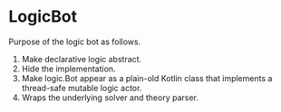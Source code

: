 # LogicBot

Purpose of the logic bot as follows.
1. Make declarative logic abstract.
2. Hide the implementation.
3. Make logic.Bot appear as a plain-old Kotlin class that implements a
   thread-safe mutable logic actor.
4. Wraps the underlying solver and theory parser.
